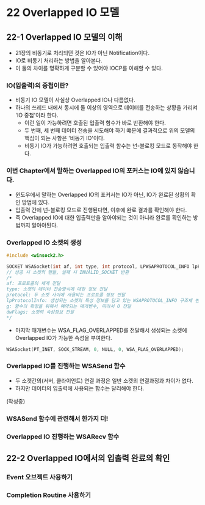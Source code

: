 # 22 Overlapped IO 모델

## 22-1 Overlapped IO 모델의 이해

* 21장의 비동기로 처리되던 것은 IO가 아닌 Notification이다.
* IO로 비동기 처리하는 방법을 알아본다.
* 이 둘의 차이를 명확하게 구분할 수 있어야 IOCP를 이해할 수 있다.

### IO(입출력)의 중첩이란?

* 비동기 IO 모델이 사실상 Overlapped IO나 다름없다.
* 하나의 쓰레드 내에서 동시에 둘 이상의 영역으로 데이터를 전송하는 상황을 가리켜 'IO 중첩'이라 한다.
    + 이런 일이 가능하려면 호출된 입출력 함수가 바로 반환해야 한다.
    + 두 번째, 세 번째 데이터 전송을 시도해야 하기 떄문에 결과적으로 위의 모델의 핵심이 되는 사항은 '비동기 IO'이다.
    + 비동기 IO가 가능하려면 호출되는 입출력 함수는 넌-블로킹 모드로 동작해야 한다.

### 이번 Chapter에서 말하는 Overlapped IO의 포커스는 IO에 있지 않습니다.

* 윈도우에서 말하는 Overlapped IO의 포커서는 IO가 아닌, IO가 완료된 상황의 확인 방법에 있다.
* 입출력 간에 넌-블로킹 모드로 진행된다면, 이후에 완료 결과를 확인해야 한다.
* 즉 Overlapped IO에 대한 입출력만을 알아야되는 것이 아니라 완료를 확인하는 방법까지 알아야된다.

### Overlapped IO 소켓의 생성

```cpp
#include <winsock2.h>

SOCKET WSASocket(int af, int type, int protocol, LPWSAPROTOCOL_INFO lpProtocolInfo, GROUP g, DWORD dwFlags);
// 성공 시 소켓의 핸들, 실패 시 INVALID_SOCKET 반환
/*
af: 프로토콜의 체계 전달
type: 소켓의 데이터 전송방식에 대한 정보 전달
protocol: 두 소켓 사이에 사용되는 프로토콜 정보 전달
lpProtocolInfo: 생성되는 소켓의 특성 정보를 담고 있는 WSAPROTOCOL_INFO 구조체 변수의 주소 값 전달, 필요 없는 경우 NULL 전달.
g: 함수의 확장을 위해서 예약되는 매개변수, 따라서 0 전달
dwFlags: 소켓의 속성정보 전달
*/
```

* 마지막 매개변수는 WSA_FLAG_OVERLAPPED를 전달해서 생성되는 소켓에 Overlapped IO가 가능한 속성을 부여한다.

```cpp
WSASocket(PT_INET, SOCK_STREAM, 0, NULL, 0, WSA_FLAG_OVERLAPPED);
```

### Overlapped IO를 진행하는 WSASend 함수

* 두 소켓간의(서버, 클라이언트) 연결 과정은 일반 소켓의 연결과정과 차이가 없다.
* 하지만 데이터의 입출력에 사용되는 함수는 달리해야 한다.

(작성중)

### WSASend 함수에 관련해서 한가지 더!
### Overlapped IO 진행하는 WSARecv 함수

## 22-2 Overlapped IO에서의 입출력 완료의 확인
### Event 오브젝트 사용하기
### Completion Routine 사용하기